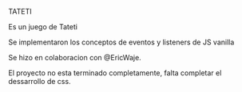 TATETI

Es un juego de Tateti

Se implementaron los conceptos de eventos y listeners de JS vanilla

Se hizo en colaboracion con @EricWaje.

El proyecto no esta terminado completamente, falta completar el dessarrollo de css.
